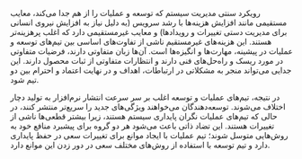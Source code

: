 رویکرد سنتی مدیریت سیستم که توسعه و عملیات را از هم جدا می‌کند، معایب مستقیمی مانند افزایش هزینه‌ها با رشد سرویس (به دلیل نیاز به افزایش نیروی انسانی برای مدیریت دستی تغییرات و رویدادها) و معایب غیرمستقیمی دارد که اغلب پرهزینه‌تر هستند. این هزینه‌های غیرمستقیم ناشی از تفاوت‌های اساسی بین تیم‌های توسعه و عملیات در پیشینه، مهارت‌ها و انگیزه‌ها است. آن‌ها زبان متفاوتی دارند، فرضیات متفاوتی در مورد ریسک و راه‌حل‌های فنی دارند و انتظارات متفاوتی از ثبات محصول دارند. این جدایی می‌تواند منجر به مشکلاتی در ارتباطات، اهداف و در نهایت اعتماد و احترام بین دو تیم شود.

در نتیجه، تیم‌های عملیات و توسعه اغلب بر سر سرعت انتشار نرم‌افزار به تولید دچار اختلاف می‌شوند. توسعه‌دهندگان می‌خواهند ویژگی‌های جدید را سریع‌تر منتشر کنند، در حالی که تیم‌های عملیات نگران پایداری سیستم هستند، زیرا بیشتر قطعی‌ها ناشی از تغییرات هستند. این تضاد ذاتی باعث می‌شود هر دو گروه برای پیشبرد منافع خود به روش‌هایی متوسل شوند؛ تیم عملیات با ایجاد موانع برای تغییرات سعی در حفظ پایداری دارد و تیم توسعه با استفاده از روش‌های مختلف سعی در دور زدن این موانع دارد.